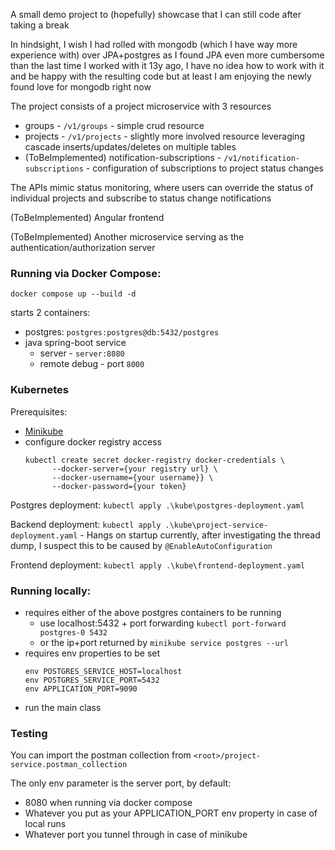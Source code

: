 A small demo project to (hopefully) showcase that I can still code after taking a break

In hindsight, I wish I had rolled with mongodb (which I have way more experience with) over JPA+postgres as I found JPA even more cumbersome than the last time I worked with it 13y ago, I have no idea how to work with it and be happy with the resulting code but at least I am enjoying the newly found love for mongodb right now

The project consists of a project microservice with 3 resources
* groups - `/v1/groups` - simple crud resource
* projects - `/v1/projects` - slightly more involved resource leveraging cascade inserts/updates/deletes on multiple tables
* (ToBeImplemented) notification-subscriptions - `/v1/notification-subscriptions` - configuration of subscriptions to project status changes

The APIs mimic status monitoring, where users can override the status of individual projects and subscribe to status change notifications

(ToBeImplemented) Angular frontend

(ToBeImplemented) Another microservice serving as the authentication/authorization server

### Running via Docker Compose:

`docker compose up --build -d`

starts 2 containers:
* postgres: `postgres:postgres@db:5432/postgres`
* java spring-boot service
  * server - `server:8080`
  * remote debug - port `8000`

### Kubernetes

Prerequisites:
* [Minikube](https://minikube.sigs.k8s.io/docs/start) 
* configure docker registry access 
  ```
  kubectl create secret docker-registry docker-credentials \
        --docker-server={your registry url} \
        --docker-username={your username}} \
        --docker-password={your token}
  ```

Postgres deployment: `kubectl apply .\kube\postgres-deployment.yaml`

Backend deployment: `kubectl apply .\kube\project-service-deployment.yaml` - Hangs on startup currently, after investigating the thread dump, I suspect this to be caused by `@EnableAutoConfiguration`  

Frontend deployment: `kubectl apply .\kube\frontend-deployment.yaml`

### Running locally:

* requires either of the above postgres containers to be running
  * use localhost:5432 + port forwarding `kubectl port-forward postgres-0 5432`
  * or the ip+port returned by `minikube service postgres --url`
* requires env properties to be set
  ```
  env POSTGRES_SERVICE_HOST=localhost
  env POSTGRES_SERVICE_PORT=5432
  env APPLICATION_PORT=9090
  ```
* run the main class

### Testing

You can import the postman collection from `<root>/project-service.postman_collection`

The only env parameter is the server port, by default:
* 8080 when running via docker compose
* Whatever you put as your APPLICATION_PORT env property in case of local runs
* Whatever port you tunnel through in case of minikube